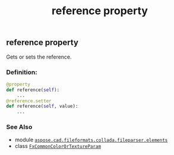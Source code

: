﻿---
title: reference property
second_title: Aspose.CAD for Python via .NET API References
description: 
type: docs
weight: 30
url: /python-net/aspose.cad.fileformats.collada.fileparser.elements/fxcommoncolorortextureparam/reference/
is_root: false
---

## reference property


Gets or sets the reference.
### Definition:
```python
@property
def reference(self):
    ...
@reference.setter
def reference(self, value):
    ...
```

### See Also
* module [`aspose.cad.fileformats.collada.fileparser.elements`](../../)
* class [`FxCommonColorOrTextureParam`](/cad/python-net/aspose.cad.fileformats.collada.fileparser.elements/fxcommoncolorortextureparam)
